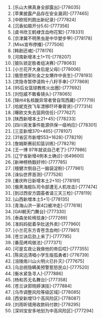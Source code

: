 
1. [乐山大佛真身全部露出]-[778035]
1. [苹果披露产品存在安全漏洞]-[777465]
1. [中欧班列跑出新纪录]-[777824]
1. [沉香如屑开分5.6]-[777356]
1. [虞书欣王鹤棣含血吻花絮]-[778331]
1. [京津冀不明黑虫是中华婪步甲]-[778178]
1. [Miss宣布停播]-[777506]
1. [韩剧还魂]-[778176]
1. [河南新增本土1+11]-[778207]
1. [狼队锁定胜者组决赛]-[778063]
1. [小兰花开大身后是父母]-[778006]
1. [俄思想家杜金之女爆炸中丧生]-[778193]
1. [灵隐寺暂停请购十八籽手串]-[777869]
1. [95后女篮球教练火出圈]-[777692]
1. [刘恺威不敢看镜头]-[778065]
1. [锦州4名核酸异常者曾自驾西藏]-[777719]
1. [哈妮克孜飞车漂移吓坏秦霄贤]-[777314]
1. [曝欧文失去篮网信任]-[777627]
1. [陕西新增本土21+45]-[778233]
1. [四川突发事件能源供保一级响应]-[778301]
1. [三亚新增370+465]-[778107]
1. [31省区市新增553+1628]-[778219]
1. [詹姆斯赛前扣篮训练]-[778278]
1. [王一博 97年就说自己老了]-[777986]
1. [辽宁省新增4例本土确诊]-[649600]
1. [新神榜杨戬好帅]-[777785]
1. [檀健次倒自己一脑袋淀粉]-[777961]
1. [诛仙世界首测]-[777526]
1. [重庆昨日新增本土2+10]-[778191]
1. [俄黑海舰队司令部遭无人机攻击]-[777474]
1. [到过西安方圆荟者请三天三检]-[778119]
1. [山西新增本土5+1]-[778135]
1. [青海山洪一家4口被冲走]-[777618]
1. [GAI朝天门舞台]-[777330]
1. [泰森坐轮椅现身]-[777269]
1. [准妈妈挺着孕肚送外卖]-[777960]
1. [小兰花东方青苍含血吻]-[777861]
1. [苍兰诀后劲上来了]-[777795]
1. [番茄烤鸡做法]-[777371]
1. [可是玄夜让我做他的帝后哎]-[777355]
1. [陈奕迅清唱小学生版孤勇者]-[776739]
1. [涪陵南川山火明火已扑灭]-[777675]
1. [乌总统隐瞒美预警惹怒民众]-[777520]
1. [衡水紧急寻人]-[777886]
1. [杨和苏无名舞台]-[777358]
1. [苍兰诀郭晓婷演技]-[777884]
1. [乌市调整风险等级区域]-[778085]
1. [西安新增13个高风险区]-[778087]
1. [刘雨昕错用收款码付款]-[778295]
1. [深圳宝安多地划为中高风险区]-[777294]